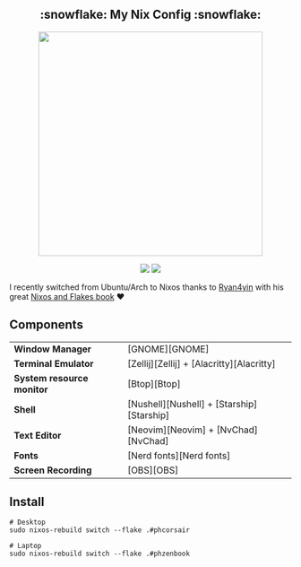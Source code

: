<h2 align="center">:snowflake: My Nix Config :snowflake:</h2>

<p align="center">
  <img src="https://raw.githubusercontent.com/catppuccin/catppuccin/main/assets/palette/macchiato.png" width="400" />
</p>

<p align="center">
    <a href="https://nixos.org/">
        <img src="https://img.shields.io/badge/NixOS-23.11-informational.svg?style=for-the-badge&logo=nixos&color=F2CDCD&logoColor=D9E0EE&labelColor=302D41"></a>
    <a href="https://github.com/ryan4yin/nixos-and-flakes-book">
        <img src="https://img.shields.io/static/v1?label=Nix Flakes&message=learning&style=for-the-badge&logo=nixos&color=DDB6F2&logoColor=D9E0EE&labelColor=302D41"></a>
  </a>
</p>

I recently switched from Ubuntu/Arch to Nixos thanks to [Ryan4yin](https://github.com/ryan4yin) with his great [Nixos and Flakes book](https://nixos-and-flakes.thiscute.world/) ❤️

## Components

|                             |                                                                                                                     |
| --------------------------- | :------------------------------------------------------------------------------------------------------------------ |
| **Window Manager**          | [GNOME][GNOME]                                                                                                      |
| **Terminal Emulator**       | [Zellij][Zellij] + [Alacritty][Alacritty]                                                                           |
| **System resource monitor** | [Btop][Btop]                                                                                                        |
| **Shell**                   | [Nushell][Nushell] + [Starship][Starship]                                                                           |
| **Text Editor**             | [Neovim][Neovim] + [NvChad][NvChad]                                                                                 |
| **Fonts**                   | [Nerd fonts][Nerd fonts]                                                                                            |
| **Screen Recording**        | [OBS][OBS]                                                                                                          |

## Install

```
# Desktop
sudo nixos-rebuild switch --flake .#phcorsair

# Laptop
sudo nixos-rebuild switch --flake .#phzenbook
```
